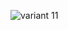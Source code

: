 ![variant 11](https://github.com/andreyTheGreatest/maokg/blob/master/lab1-graphic/image_2020-02-28_12-25-51.png)
